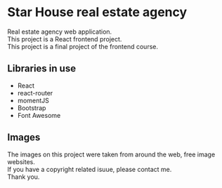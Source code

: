 # Star House real estate agency

Real estate agency web application.  
This project is a React frontend project.  
This project is a final project of the frontend course.

## Libraries in use

- React
- react-router  
- momentJS
- Bootstrap
- Font Awesome

## Images
The images on this project were taken from around the web, free image websites.  
If you have a copyright related isuue, please contact me.  
Thank you.